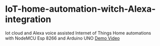 # IoT-home-automation-witch-Alexa-integration
Iot cloud and Alexa voice assisted Internet of Things Home automations with NodeMCU Esp 8266 and Arduino UNO 
[Demo Video](https://drive.google.com/file/d/16rim6GeB21DZvjixudXGccLPpEN2YiCp/view?usp=sharing)

